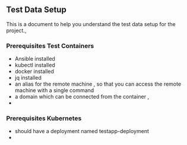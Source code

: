 ## Test Data Setup

This is a document to help you understand the test data setup for the project.,


### Prerequisites Test Containers
-  Ansible installed
-  kubectl installed
- docker installed
-  jq installed
-  an alias for the remote machine , so that you can access the remote machine with a single command
- a domain which can be connected from the container ,
- 

### Prerequisites Kubernetes
-  should have a deployment named testapp-deployment
- 